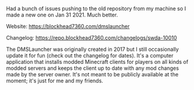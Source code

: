 Had a bunch of issues pushing to the old repository from my machine so I made a new one on Jan 31 2021. Much better.

Website: https://blockhead7360.com/dmslauncher

Changelog: https://repo.blockhead7360.com/changelogs/swda-10010

The DMSLauncher was originally created in 2017 but I still occasionally update it for fun (check out the changelog for dates). It's a computer application that installs modded Minecraft clients for players on all kinds of modded servers and keeps the client up to date with any mod changes made by the server owner. It's not meant to be publicly available at the moment; it's just for me and my friends.
